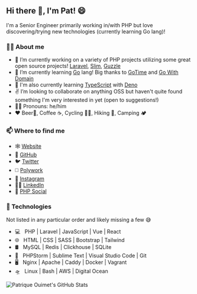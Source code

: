 ## Hi there 👋, I'm Pat! 😄

I'm a Senior Engineer primarily working in/with PHP but love discovering/trying new technologies (currently learning Go lang)!

### 🙋‍♂️️ About me

- 🔭 I’m currently working on a variety of PHP projects utilizing some great open source projects! [Laravel](https://laravel.com/), [Slim](https://www.slimframework.com/), [Guzzle](https://docs.guzzlephp.org/en/stable/)
- 🌱 I’m currently learning [Go](https://golang.org/) lang! Big thanks to [GoTime](https://twitter.com/GoTimeFM) and [Go With Domain](https://threedots.tech/go-with-the-domain/)
- 🦕 I'm also currently learning [TypeScript](https://www.typescriptlang.org/) with [Deno](https://deno.land)
- ✌️ I’m looking to collaborate on anything OSS but haven't quite found something I'm very interested in yet (open to suggestions!)
- 🙋‍♂️️ Pronouns: he/him
- ❤️ Beer🍺️, Coffee ☕️, Cycling 🚴‍♂️️, Hiking 🗻️, Camping 🏕️


### 📫 Where to find me

  - 🕸️ [Website](https://patriqueouimet.ca)
  - 🐙️ [GitHub](https://github.com/patoui)
  - 🐦️ [Twitter](https://twitter.com/patoui2)
  - ◻️ [Polywork](https://polywork.com/patoui)
  - 📸️ [Instagram](https://instagram.com/patoui2)
  - 👨‍💻️ [LinkedIn](https://linkedin.com/in/patrique-ouimet-8b2aa969)
  - 🐘️ [PHP Social](https://phpc.social/web/accounts/106705262503935129)

### 🔭️ Technologies

Not listed in any particular order and likely missing a few 😅️

- 💻 &nbsp; PHP | Laravel | JavaScript | Vue | React
- 🌐 &nbsp; HTML | CSS | SASS | Bootstrap | Tailwind
- 🛢 &nbsp; MySQL | Redis | Clickhouse | SQLite
- 🔧 &nbsp; PHPStorm | Sublime Text | Visual Studio Code | Git
- 🖥 &nbsp; Nginx | Apache | Caddy | Docker | Vagrant
- 🛸️ &nbsp; Linux | Bash | AWS | Digital Ocean

![Patrique Ouimet's GitHub Stats](https://github-readme-stats.vercel.app/api?username=patoui&show_icons=true)
